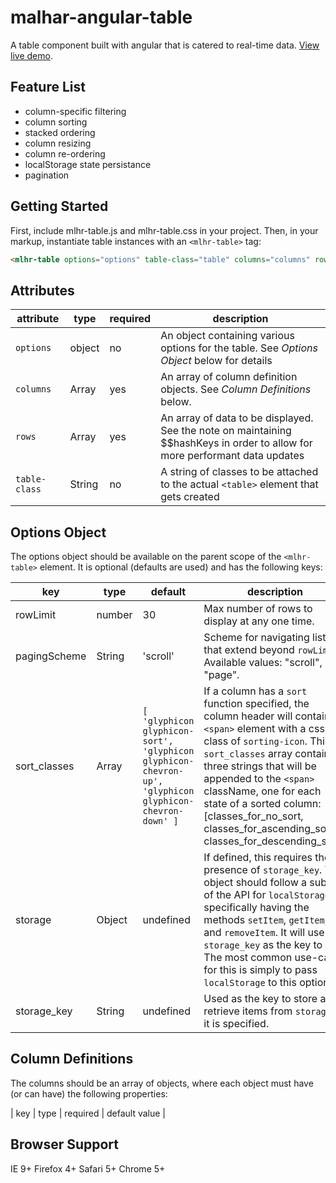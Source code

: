 malhar-angular-table
========
A table component built with angular that is catered to real-time data. [View live demo](http://datatorrent.github.io/malhar-angular-table/).

Feature List
------------
- column-specific filtering
- column sorting
- stacked ordering
- column resizing
- column re-ordering
- localStorage state persistance
- pagination

Getting Started
---------------

First, include mlhr-table.js and mlhr-table.css in your project. Then, in your markup, instantiate table instances with an `<mlhr-table>` tag:

```HTML
<mlhr-table options="options" table-class="table" columns="columns" rows="rows"></mlhr-table>
```

Attributes
----------
| attribute | type | required | description |
|-----------|------|---------|-------------|
| `options`   | object | no  | An object containing various options for the table. See *Options Object* below for details|
| `columns` | Array | yes | An array of column definition objects. See *Column Definitions* below. |
| `rows`    | Array | yes | An array of data to be displayed. See the note on maintaining $$hashKeys in order to allow for more performant data updates |
| `table-class` | String | no | A string of classes to be attached to the actual `<table>` element that gets created |


Options Object
--------------
The options object should be available on the parent scope of the `<mlhr-table>` element. It is optional (defaults are used) and has the following keys:

| key | type | default | description |
|-----|------|---------|-------------|
| rowLimit | number | 30 | Max number of rows to display at any one time.
| pagingScheme | String | 'scroll' | Scheme for navigating lists that extend beyond `rowLimit`. Available values: "scroll", "page".
| sort_classes | Array | `[ 'glyphicon glyphicon-sort', 'glyphicon glyphicon-chevron-up', 'glyphicon glyphicon-chevron-down' ]` | If a column has a `sort` function specified, the column header will contain a `<span>` element with a css class of `sorting-icon`. This `sort_classes` array contains three strings that will be appended to the `<span>` className, one for each state of a sorted column: [classes\_for\_no\_sort, classes\_for\_ascending\_sort, classes\_for\_descending\_sort].
| storage | Object | undefined | If defined, this requires the presence of `storage_key`. This object should follow a subset of the API for `localStorage`; specifically having the methods `setItem`, `getItem`, and `removeItem`. It will use `storage_key` as the key to set. The most common use-case for this is simply to pass `localStorage` to this option. |
| storage_key | String | undefined | Used as the key to store and retrieve items from `storage`, if it is specified. |



Column Definitions
-----------------
The columns should be an array of objects, where each object must have (or can have) the following properties:

| key | type | required | default value |  


Browser Support
---------------
IE 9+
Firefox 4+
Safari 5+
Chrome 5+
